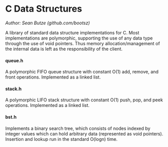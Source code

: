 # C Data Structures

*Author: Sean Butze (github.com/bootsz)*

A library of standard data structure implementations for C.  Most implementations are polymorphic, supporting the use of any data type through the use of void pointers.  Thus memory allocation/management of the internal data is left as the responsibility of the client.

#### queue.h

A polymorphic FIFO queue structure with constant O(1) add, remove, and front operations.  Implemented as a linked list.

#### stack.h

A polymorphic LIFO stack structure with constant O(1) push, pop, and peek operations.  Implemented as a linked list.

#### bst.h

Implements a binary search tree, which consists of nodes indexed by integer values which can hold arbitrary data (represented as void pointers).
Insertion and lookup run in the standard O(logn) time.
